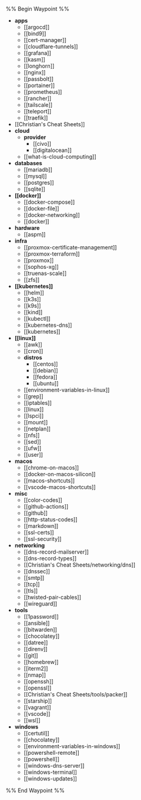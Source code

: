 %% Begin Waypoint %%
- **apps**
	- [[argocd]]
	- [[bind9]]
	- [[cert-manager]]
	- [[cloudflare-tunnels]]
	- [[grafana]]
	- [[kasm]]
	- [[longhorn]]
	- [[nginx]]
	- [[passbolt]]
	- [[portainer]]
	- [[prometheus]]
	- [[rancher]]
	- [[tailscale]]
	- [[teleport]]
	- [[traefik]]
- [[Christian's Cheat Sheets]]
- **cloud**
	- **provider**
		- [[civo]]
		- [[digitalocean]]
	- [[what-is-cloud-computing]]
- **databases**
	- [[mariadb]]
	- [[mysql]]
	- [[postgres]]
	- [[sqlite]]
- **[[docker]]**
	- [[docker-compose]]
	- [[docker-file]]
	- [[docker-networking]]
	- [[docker]]
- **hardware**
	- [[aspm]]
- **infra**
	- [[proxmox-certificate-management]]
	- [[proxmox-terraform]]
	- [[proxmox]]
	- [[sophos-xg]]
	- [[truenas-scale]]
	- [[zfs]]
- **[[kubernetes]]**
	- [[helm]]
	- [[k3s]]
	- [[k9s]]
	- [[kind]]
	- [[kubectl]]
	- [[kubernetes-dns]]
	- [[kubernetes]]
- **[[linux]]**
	- [[awk]]
	- [[cron]]
	- **distros**
		- [[centos]]
		- [[debian]]
		- [[fedora]]
		- [[ubuntu]]
	- [[environment-variables-in-linux]]
	- [[grep]]
	- [[iptables]]
	- [[linux]]
	- [[lspci]]
	- [[mount]]
	- [[netplan]]
	- [[nfs]]
	- [[sed]]
	- [[ufw]]
	- [[user]]
- **macos**
	- [[chrome-on-macos]]
	- [[docker-on-macos-silicon]]
	- [[macos-shortcuts]]
	- [[vscode-macos-shortcuts]]
- **misc**
	- [[color-codes]]
	- [[github-actions]]
	- [[github]]
	- [[http-status-codes]]
	- [[markdown]]
	- [[ssl-certs]]
	- [[ssl-security]]
- **networking**
	- [[dns-record-mailserver]]
	- [[dns-record-types]]
	- [[Christian's Cheat Sheets/networking/dns]]
	- [[dnssec]]
	- [[smtp]]
	- [[tcp]]
	- [[tls]]
	- [[twisted-pair-cables]]
	- [[wireguard]]
- **tools**
	- [[1password]]
	- [[ansible]]
	- [[bitwarden]]
	- [[chocolatey]]
	- [[datree]]
	- [[direnv]]
	- [[git]]
	- [[homebrew]]
	- [[iterm2]]
	- [[nmap]]
	- [[openssh]]
	- [[openssl]]
	- [[Christian's Cheat Sheets/tools/packer]]
	- [[starship]]
	- [[vagrant]]
	- [[vscode]]
	- [[wsl]]
- **windows**
	- [[certutil]]
	- [[chocolatey]]
	- [[environment-variables-in-windows]]
	- [[powershell-remote]]
	- [[powershell]]
	- [[windows-dns-server]]
	- [[windows-terminal]]
	- [[windows-updates]]

%% End Waypoint %%
